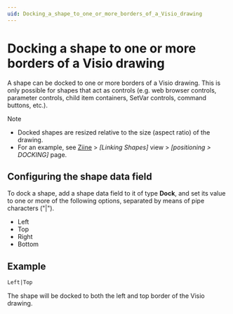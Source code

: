 ```yaml
---
uid: Docking_a_shape_to_one_or_more_borders_of_a_Visio_drawing
---
```


# Docking a shape to one or more borders of a Visio drawing

A shape can be docked to one or more borders of a Visio drawing. This is only possible for shapes that act as controls (e.g. web browser controls, parameter controls, child item containers, SetVar controls, command buttons, etc.).

> [!NOTE]
> - Docked shapes are resized relative to the size (aspect ratio) of the drawing.
> - For an example, see [Ziine](xref:ZiineDemoSystem) > *[Linking Shapes]* view > *[positioning > DOCKING]* page.

## Configuring the shape data field

To dock a shape, add a shape data field to it of type **Dock**, and set its value to one or more of the following options, separated by means of pipe characters ("\|").

- Left
- Top
- Right
- Bottom

## Example

```txt
Left|Top
```

The shape will be docked to both the left and top border of the Visio drawing.
